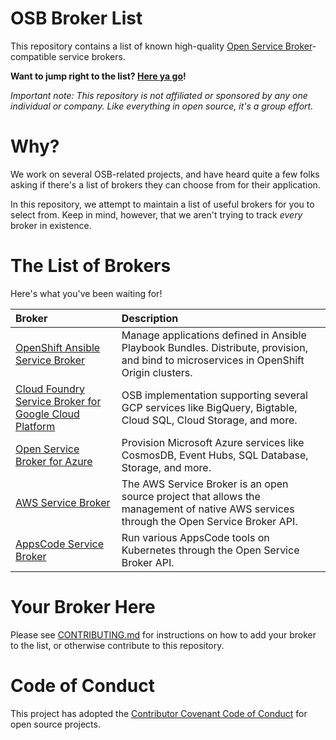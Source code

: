 # OSB Broker List

This repository contains a list of known high-quality
[Open Service Broker](https://www.openservicebrokerapi.org/)-compatible
service brokers.

**Want to jump right to the list? [Here ya go](#the-list-of-brokers)!**

_Important note: This repository is not affiliated or sponsored by any one
individual or company. Like everything in open source, it's a group effort._

# Why?

We work on several OSB-related projects, and have heard quite
a few folks asking if there's a list of brokers they can choose from for
their application.

In this repository, we attempt to maintain a list of useful brokers for you
to select from. Keep in mind, however, that we aren't trying to track *every*
broker in existence.

# The List of Brokers

Here's what you've been waiting for!

|Broker |Description |
|:-|:-|
| [OpenShift Ansible Service Broker](https://github.com/openshift/ansible-service-broker) | Manage applications defined in Ansible Playbook Bundles. Distribute, provision, and bind to microservices in OpenShift Origin clusters. |
|[Cloud Foundry Service Broker for Google Cloud Platform](https://github.com/GoogleCloudPlatform/gcp-service-broker) | OSB implementation supporting several GCP services like BigQuery, Bigtable, Cloud SQL, Cloud Storage, and more. |
|[Open Service Broker for Azure](https://github.com/Azure/open-service-broker-azure) | Provision Microsoft Azure services like CosmosDB, Event Hubs, SQL Database, Storage, and more. |
|[AWS Service Broker](https://github.com/awslabs/aws-servicebroker-documentation/wiki) | The AWS Service Broker is an open source project that allows the management of native AWS services through the Open Service Broker API.  |
|[AppsCode Service Broker](https://github.com/appscode/service-broker) | Run various AppsCode tools on Kubernetes through the Open Service Broker API. |

# Your Broker Here

Please see [CONTRIBUTING.md](./CONTRIBUTING.md) for instructions on how
to add your broker to the list, or otherwise contribute to this repository.

# Code of Conduct

This project has adopted the
[Contributor Covenant Code of Conduct](https://www.contributor-covenant.org/)
for open source projects.
